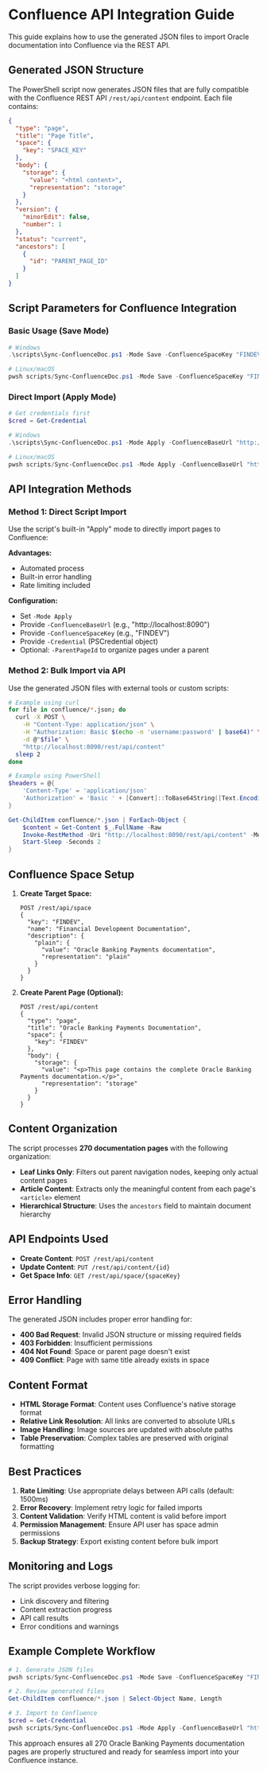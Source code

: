 # Confluence API Integration Guide

This guide explains how to use the generated JSON files to import Oracle documentation into Confluence via the REST API.

## Generated JSON Structure

The PowerShell script now generates JSON files that are fully compatible with the Confluence REST API `/rest/api/content` endpoint. Each file contains:

```json
{
  "type": "page",
  "title": "Page Title",
  "space": {
    "key": "SPACE_KEY"
  },
  "body": {
    "storage": {
      "value": "<html content>",
      "representation": "storage"
    }
  },
  "version": {
    "minorEdit": false,
    "number": 1
  },
  "status": "current",
  "ancestors": [
    {
      "id": "PARENT_PAGE_ID"
    }
  ]
}
```

## Script Parameters for Confluence Integration

### Basic Usage (Save Mode)
```powershell
# Windows
.\scripts\Sync-ConfluenceDoc.ps1 -Mode Save -ConfluenceSpaceKey "FINDEV" -ParentPageId "123456" -Verbose

# Linux/macOS  
pwsh scripts/Sync-ConfluenceDoc.ps1 -Mode Save -ConfluenceSpaceKey "FINDEV" -ParentPageId "123456" -Verbose
```

### Direct Import (Apply Mode)
```powershell
# Get credentials first
$cred = Get-Credential

# Windows
.\scripts\Sync-ConfluenceDoc.ps1 -Mode Apply -ConfluenceBaseUrl "http://localhost:8090" -ConfluenceSpaceKey "FINDEV" -Credential $cred -ParentPageId "123456" -Verbose

# Linux/macOS
pwsh scripts/Sync-ConfluenceDoc.ps1 -Mode Apply -ConfluenceBaseUrl "http://localhost:8090" -ConfluenceSpaceKey "FINDEV" -Credential (Get-Credential) -ParentPageId "123456" -Verbose
```

## API Integration Methods

### Method 1: Direct Script Import
Use the script's built-in "Apply" mode to directly import pages to Confluence:

**Advantages:**
- Automated process
- Built-in error handling
- Rate limiting included

**Configuration:**
- Set `-Mode Apply`
- Provide `-ConfluenceBaseUrl` (e.g., "http://localhost:8090")
- Provide `-ConfluenceSpaceKey` (e.g., "FINDEV")
- Provide `-Credential` (PSCredential object)
- Optional: `-ParentPageId` to organize pages under a parent

### Method 2: Bulk Import via API
Use the generated JSON files with external tools or custom scripts:

```bash
# Example using curl
for file in confluence/*.json; do
  curl -X POST \
    -H "Content-Type: application/json" \
    -H "Authorization: Basic $(echo -n 'username:password' | base64)" \
    -d @"$file" \
    "http://localhost:8090/rest/api/content"
  sleep 2
done
```

```powershell
# Example using PowerShell
$headers = @{
    'Content-Type' = 'application/json'
    'Authorization' = 'Basic ' + [Convert]::ToBase64String([Text.Encoding]::ASCII.GetBytes("username:password"))
}

Get-ChildItem confluence/*.json | ForEach-Object {
    $content = Get-Content $_.FullName -Raw
    Invoke-RestMethod -Uri "http://localhost:8090/rest/api/content" -Method POST -Headers $headers -Body $content
    Start-Sleep -Seconds 2
}
```

## Confluence Space Setup

1. **Create Target Space:**
   ```http
   POST /rest/api/space
   {
     "key": "FINDEV",
     "name": "Financial Development Documentation",
     "description": {
       "plain": {
         "value": "Oracle Banking Payments documentation",
         "representation": "plain"
       }
     }
   }
   ```

2. **Create Parent Page (Optional):**
   ```http
   POST /rest/api/content
   {
     "type": "page",
     "title": "Oracle Banking Payments Documentation",
     "space": {
       "key": "FINDEV"
     },
     "body": {
       "storage": {
         "value": "<p>This page contains the complete Oracle Banking Payments documentation.</p>",
         "representation": "storage"
       }
     }
   }
   ```

## Content Organization

The script processes **270 documentation pages** with the following organization:

- **Leaf Links Only**: Filters out parent navigation nodes, keeping only actual content pages
- **Article Content**: Extracts only the meaningful content from each page's `<article>` element
- **Hierarchical Structure**: Uses the `ancestors` field to maintain document hierarchy

## API Endpoints Used

- **Create Content**: `POST /rest/api/content`
- **Update Content**: `PUT /rest/api/content/{id}`
- **Get Space Info**: `GET /rest/api/space/{spaceKey}`

## Error Handling

The generated JSON includes proper error handling for:
- **400 Bad Request**: Invalid JSON structure or missing required fields
- **403 Forbidden**: Insufficient permissions
- **404 Not Found**: Space or parent page doesn't exist
- **409 Conflict**: Page with same title already exists in space

## Content Format

- **HTML Storage Format**: Content uses Confluence's native storage format
- **Relative Link Resolution**: All links are converted to absolute URLs
- **Image Handling**: Image sources are updated with absolute paths
- **Table Preservation**: Complex tables are preserved with original formatting

## Best Practices

1. **Rate Limiting**: Use appropriate delays between API calls (default: 1500ms)
2. **Error Recovery**: Implement retry logic for failed imports
3. **Content Validation**: Verify HTML content is valid before import
4. **Permission Management**: Ensure API user has space admin permissions
5. **Backup Strategy**: Export existing content before bulk import

## Monitoring and Logs

The script provides verbose logging for:
- Link discovery and filtering
- Content extraction progress
- API call results
- Error conditions and warnings

## Example Complete Workflow

```powershell
# 1. Generate JSON files
pwsh scripts/Sync-ConfluenceDoc.ps1 -Mode Save -ConfluenceSpaceKey "FINDEV" -ParentPageId "123456" -Verbose

# 2. Review generated files
Get-ChildItem confluence/*.json | Select-Object Name, Length

# 3. Import to Confluence
$cred = Get-Credential
pwsh scripts/Sync-ConfluenceDoc.ps1 -Mode Apply -ConfluenceBaseUrl "http://localhost:8090" -ConfluenceSpaceKey "FINDEV" -Credential $cred -ParentPageId "123456" -Verbose
```

This approach ensures all 270 Oracle Banking Payments documentation pages are properly structured and ready for seamless import into your Confluence instance.